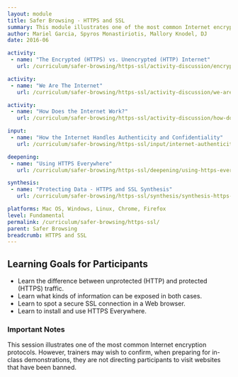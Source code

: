 ```yaml
---
layout: module
title: Safer Browsing - HTTPS and SSL
summary: This module illustrates one of the most common Internet encryption protocols - secured HTTPS connections between users and websites using the Secure Socket Layer (SSL) protocol. Trainers may wish to confirm however, when preparing for in-class demonstrations, that they are not directing participants to visit websites that have been banned.
author: Mariel Garcia, Spyros Monastiriotis, Mallory Knodel, DJ
date: 2016-06

activity:
 - name: "The Encrypted (HTTPS) vs. Unencrypted (HTTP) Internet"
   url: /curriculum/safer-browsing/https-ssl/activity-discussion/encrypted-vs-unencrypted-internet/

activity:
 - name: "We Are The Internet"
   url: /curriculum/safer-browsing/https-ssl/activity-discussion/we-are-the-internet/

activity:
 - name: "How Does the Internet Work?"
   url: /curriculum/safer-browsing/https-ssl/activity-discussion/how-does-the-internet-work/

input:
 - name: "How the Internet Handles Authenticity and Confidentiality"
   url: /curriculum/safer-browsing/https-ssl/input/internet-authenticity-confidentiality/

deepening:
 - name: "Using HTTPS Everywhere"
   url: /curriculum/safer-browsing/https-ssl/deepening/using-https-everywhere/

synthesis:
 - name: "Protecting Data - HTTPS and SSL Synthesis"
   url: /curriculum/safer-browsing/https-ssl/synthesis/synthesis-https-ssl/

platforms: Mac OS, Windows, Linux, Chrome, Firefox
level: Fundamental
permalink: /curriculum/safer-browsing/https-ssl/
parent: Safer Browsing
breadcrumb: HTTPS and SSL
---
```

## Learning Goals for Participants
-  Learn the difference between unprotected (HTTP) and protected (HTTPS) traffic.
-  Learn what kinds of information can be exposed in both cases.
-  Learn to spot a secure SSL connection in a Web browser.
-  Learn to install and use HTTPS Everywhere.

### Important Notes
This session illustrates one of the most common Internet encryption protocols. However, trainers may wish to confirm, when preparing for in-class demonstrations, they are not directing participants to visit websites that have been banned.
